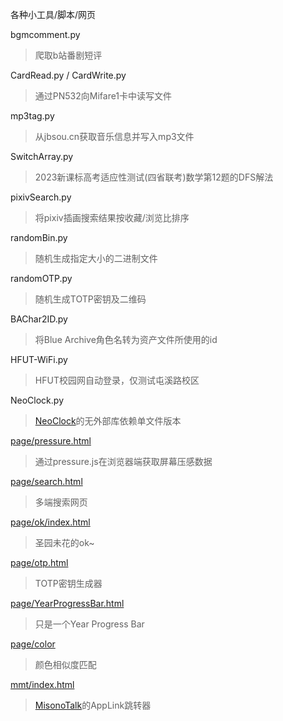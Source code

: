 各种小工具/脚本/网页

bgmcomment.py  
>爬取b站番剧短评

CardRead.py / CardWrite.py
>通过PN532向Mifare1卡中读写文件

mp3tag.py
>从jbsou.cn获取音乐信息并写入mp3文件

SwitchArray.py
>2023新课标高考适应性测试(四省联考)数学第12题的DFS解法

pixivSearch.py
>将pixiv插画搜索结果按收藏/浏览比排序

randomBin.py
>随机生成指定大小的二进制文件

randomOTP.py
>随机生成TOTP密钥及二维码

BAChar2ID.py
>将Blue Archive角色名转为资产文件所使用的id

HFUT-WiFi.py
>HFUT校园网自动登录，仅测试屯溪路校区

NeoClock.py
>[NeoClock](https://github.com/k96e/NeoClock)的无外部库依赖单文件版本

[page/pressure.html](https://k96e.github.io/misc/page/pressure.html)
>通过pressure.js在浏览器端获取屏幕压感数据

[page/search.html](https://k96e.github.io/misc/page/search.html)
>多端搜索网页

[page/ok/index.html](https://k96e.github.io/misc/page/ok/index.html)
>圣园未花的ok~

[page/otp.html](https://k96e.github.io/misc/page/otp.html)
>TOTP密钥生成器

[page/YearProgressBar.html](https://k96e.github.io/misc/page/YearProgressBar.html)
>只是一个Year Progress Bar

[page/color](https://k96e.github.io/misc/page/color)
>颜色相似度匹配

[mmt/index.html](https://k96e.github.io/misc/mmt)
>[MisonoTalk](https://github.com/k96e/MisonoTalk)的AppLink跳转器